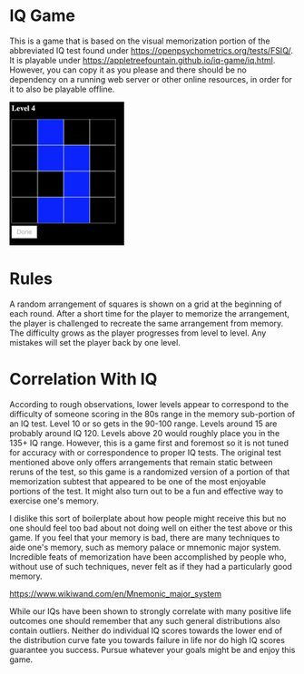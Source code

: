 # IQ Game

This is a game that is based on the visual memorization portion of the abbreviated IQ test found under https://openpsychometrics.org/tests/FSIQ/. It is playable under https://appletreefountain.github.io/iq-game/iq.html. However, you can copy it as you please and there should be no dependency on a running web server or other online resources, in order for it to also be playable offline.

<img src="/preview1.png" width="40%" />

# Rules

A random arrangement of squares is shown on a grid at the beginning of each round. After a short time for the player to memorize the arrangement, the player is challenged to recreate the same arrangement from memory. The difficulty grows as the player progresses from level to level. Any mistakes will set the player back by one level. 

# Correlation With IQ

According to rough observations, lower levels appear to correspond to the difficulty of someone scoring in the 80s range in the memory sub-portion of an IQ test. Level 10 or so gets in the 90-100 range. Levels around 15 are probably around IQ 120. Levels above 20 would roughly place you in the 135+ IQ range. However, this is a game first and foremost so it is not tuned for accuracy with or correspondence to proper IQ tests. The original test mentioned above only offers arrangements that remain static between reruns of the test, so this game is a randomized version of a portion of that memorization subtest that appeared to be one of the most enjoyable portions of the test. It might also turn out to be a fun and effective way to exercise one's memory.

I dislike this sort of boilerplate about how people might receive this but no one should feel too bad about not doing well on either the test above or this game. If you feel that your memory is bad, there are many techniques to aide one's memory, such as memory palace or mnemonic major system. Incredible feats of memorization have been accomplished by people who, without use of such techniques, never felt as if they had a particularly good memory.

https://www.wikiwand.com/en/Mnemonic_major_system

While our IQs have been shown to strongly correlate with many positive life outcomes one should remember that any such general distributions also contain outliers. Neither do individual IQ scores towards the lower end of the distribution curve fate you towards failure in life nor do high IQ scores guarantee you success. Pursue whatever your goals might be and enjoy this game.
